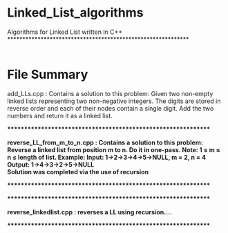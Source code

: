 # Linked_List_algorithms
Algorithms for Linked List written in C++
<br>************************************************************<br>
<br><h1>File Summary</h1>
 
add_LLs.cpp : Contains a solution to this problem: Given two non-empty linked lists representing two non-negative integers. The digits are stored in reverse order and each of their nodes contain a single digit. Add the two numbers and return it as a linked list.

<b>************************************************************<b>

reverse_LL_from_m_to_n.cpp : Contains a solution to this problem: Reverse a linked list from position m to n. Do it in one-pass.
Note: 1 ≤ m ≤ n ≤ length of list.
Example:
Input: 1->2->3->4->5->NULL, m = 2, n = 4
Output: 1->4->3->2->5->NULL
<b><br> Solution was completed via the use of recursion </br><b>

<b>************************************************************<b>
 
 <b>************************************************************<b>

reverse_linkedlist.cpp : reverses a LL using recursion....

<b>************************************************************<b>
